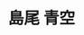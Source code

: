 ---
# Display name
title: 島尾 青空

# Username (this should match the folder name)
authors:
  - aozora-shimao

# Is this the primary user of the site?
superuser: false

# Role/position
role: 博士（D2）

# D: 10, 9, 8, 7
# M: 6, 5, 4
# B: 3, 2, 1
weight: 8

# Organizations/Affiliations
organizations:
  - name: 静岡大学(博士課程学生)
    url: 'https://www.shizuoka.ac.jp/'
  - name: (株)共愉の学び(代表取締役)
    url: 'https://kyoyunomanabi.co.jp/'

# Short bio
bio: ''

# interests: []

education:
  courses:
    - course: 修士（情報学）
      institution: 静岡大学
      year: 2024
    - course: 学士（情報学）
      institution: 静岡大学
      year: 2022

# Social/Academic Networking
social: 
  - icon: twitter
    icon_pack: fab
    link: https://x.com/shimao_aozora
    icon_pack: fas
    link: https://scholar.google.com/citations?user=9wZYzvgAAAAJ
  - icon: github
    icon_pack: fab
    link: https://github.com/reibluesky

# Email for Gravatar
email: ''

# Highlight?
highlight_name: false

# User groups
user_groups:
  - 博士課程
  - 学生
  - メンバー
--- 